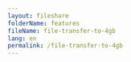 ```yaml
---
layout: fileshare
folderName: features
fileName: file-transfer-to-4gb
lang: en
permalink: /file-transfer-to-4gb
---
```


